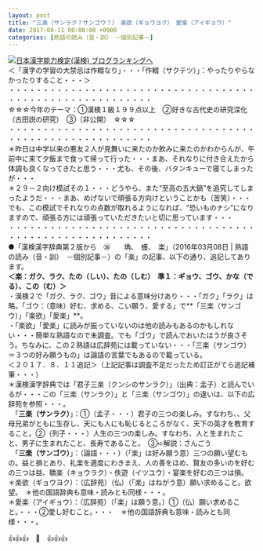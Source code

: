 ```yaml
---
layout: post
title: "三楽（サンラク？サンゴウ？）　楽欲（ギョウヨク）　愛楽（アイギョウ）"
date: 2017-08-11 00:00:00 +0900
categories: [熟語の読み（音・訓）　－個別記事－]
---
```


[![](/syuusyuu9701/assets/images/三楽（サンラク？サンゴウ？）-楽欲（ギョウヨク）-愛楽（アイギョウ）-br_c_3028_1.gif)](http://blog.with2.net/link.php?1659096:3028 "日本漢字能力検定(漢検) ブログランキングへ")[日本漢字能力検定(漢検) ブログランキングへ](http://blog.with2.net/link.php?1659096:3028)  
＜「漢字の学習の大禁忌は作輟なり」・・・「作輟（サクテツ）」：やったりやらなかったりすること・・・＞  
・・・・・・・・・・・・・・・・・・・・・・・・・・・・・・・・・・・・・・・・・・・・・・・・・・・・・・・・・  
☆☆☆今年のテーマ：①漢検１級１９９点以上　②好きな古代史の研究深化（古田説の研究）　③（非公開）　☆☆☆　　  
・・・・・・・・・・・・・・・・・・・・・・・・・・・・・・・・・・・・・・・・・・・・・・・・・・・・・・・・・  
＊昨日は中学以来の悪友２人が見舞いに来たのか飲みに来たのかわからんが、午前中に来て夕飯まで食って帰って行った・・・まあ、それなりに付き合えたから体調も良くなってきたと思う・・・尤も、その後、バタンキューで寝てしまったが・・・  
＊２９－２向け模試その１・・・どうやら、また“至高の五大鍋”を追究してしまったようだ・・・まあ、めげないで頑張る方向けということかも（苦笑）・・・でも、この模試でそれなりの点数が取れるようになれば、“恐いものナシ”になりますので、頑張る方には頑張っていただきたいと切に思っています・・・  
・・・・・・・・・・・・・・・・・・・・・・・・・・・・・・・・・・・・・・・・・・・・・・・・・・・・・・・・・  
●「漢検漢字辞典第２版から　㊱　　埆、　蠖、　楽」（2016年03月08日 | 熟語の読み（音・訓）　－個別記事－）の「楽」の記事、以下の通り、追記してあります。  
**＜楽：ガク、ラク、たの（しい）、たの（しむ）　準１：ギョウ、ゴウ、かな（でる）、この（む）＞**  
・漢検２で「ガク、ラク、ゴウ」音による意味分けあり・・・「ガク」「ラク」は略。「ゴウ：（意味）好む、求める、こい願う、愛する」で**「三楽（サンゴウ）」「楽欲」「愛楽」**。  
・「楽欲」「愛楽」に読みが振っていないのは他の読みもあるのかもしれない・・・簡単な熟語なので未調査。でも「ゴウ」で読んでおいたほうが良さそう。ちなみに、この２熟語は広辞苑には載っていない・・・「三楽（サンゴウ）＝３つの好み願うもの」は論語の言葉でもあるので載っている。  
＜２０１７．８．１１追記＞（上記記事は調査不足だったため訂正がてら追記補筆・・・）  
＊漢検漢字辞典では「君子三楽（クンシのサンラク）」（出典：孟子）と読んでいるが・・・この「三楽（サンラク）」と「三楽（サンゴウ）」の違いは、以下の広辞苑を参照・・・。  
　「**三楽（サンラク）**」：①（孟子・・・）君子の三つの楽しみ。すなわち、、父母兄弟がともに生存し、天にも人にも恥じるところがなく、天下の英才を教育すること。②（列子・・・）人生の三つの楽しみ。すなわち、人と生まれたこと、男子に生まれたこと、長寿であること。　③➪解説：さんごう  
　「**三楽（サンゴウ）**」：（論語・・・）（「楽」は好み願う意）三つの願い望むもの。益と損とあり、礼楽を適度にわきまえ、人の善をほめ、賢友の多いのを好むの三つは益、驕楽（キョウラク）・佚遊（イツユウ）・宴楽を好むの三つは損。  
＊楽欲（ギョウヨク）：（広辞苑）（仏）（「楽」はねがう意）願い求めること。欲望。　＊他の国語辞典も意味・読みとも同様・・・。  
＊愛楽（アイギョウ）：（広辞苑）（「楽」は願う意。）①（仏）願い求めること。・・・②愛し好むこと。・・・　＊他の国語辞典も意味・読みとも同様・・・。  
  
👍👍👍　🐔　👍👍👍  